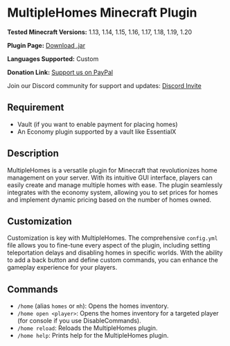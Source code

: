 # MultipleHomes Minecraft Plugin

**Tested Minecraft Versions:** 1.13, 1.14, 1.15, 1.16, 1.17, 1.18, 1.19, 1.20

**Plugin Page:** [Download .jar](https://www.spigotmc.org/resources/multiplehomes-1-13-x-1-20-x.110880/)

**Languages Supported:** Custom

**Donation Link:** [Support us on PayPal](https://www.paypal.com/donate/?hosted_button_id=J4Y27JYWLYLBG)

Join our Discord community for support and updates: [Discord Invite](https://discord.com/invite/Xf3PjwXzKg)

## Requirement
- Vault (if you want to enable payment for placing homes)
- An Economy plugin supported by a vault like EssentialX

## Description
MultipleHomes is a versatile plugin for Minecraft that revolutionizes home management on your server. With its intuitive GUI interface, players can easily create and manage multiple homes with ease. The plugin seamlessly integrates with the economy system, allowing you to set prices for homes and implement dynamic pricing based on the number of homes owned.

## Customization
Customization is key with MultipleHomes. The comprehensive `config.yml` file allows you to fine-tune every aspect of the plugin, including setting teleportation delays and disabling homes in specific worlds. With the ability to add a back button and define custom commands, you can enhance the gameplay experience for your players.

## Commands
- `/home` (alias `homes` or `mh`): Opens the homes inventory.
- `/home open <player>`: Opens the homes inventory for a targeted player (for console if you use DisableCommands).
- `/home reload`: Reloads the MultipleHomes plugin.
- `/home help`: Prints help for the MultipleHomes plugin.
